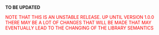 
**TO BE UPDATED**

<p style="color: red;">NOTE THAT THIS IS AN UNSTABLE RELEASE. UP UNTIL VERSION 1.0.0 THERE MAY BE A LOT OF CHANGES THAT WILL BE MADE THAT MAY EVENTUALLY LEAD TO THE CHANGING OF THE LIBRARY SEMANTICS</p>

